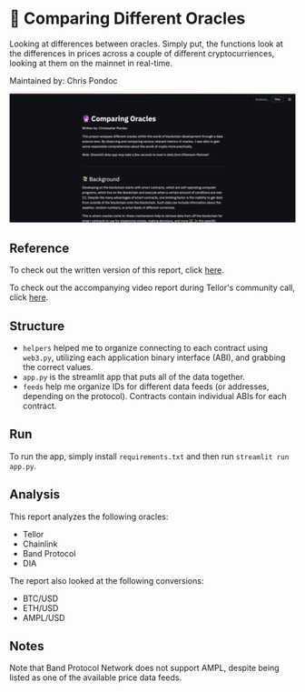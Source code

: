 # 🔮 Comparing Different Oracles
Looking at differences between oracles. Simply put, the functions look at the differences in prices across a couple of different cryptocurriences, looking at them on the mainnet in real-time.

Maintained by: Chris Pondoc

![image info](./images/dashboard_screenshot.png)

## Reference
To check out the written version of this report, click [here](https://github.com/cpondoc/oracle-diff/blob/master/oracle-report.pdf).

To check out the accompanying video report during Tellor's community call, click [here](https://www.youtube.com/watch?v=QMVl0bInf6o&t=33s).

## Structure
* `helpers` helped me to organize connecting to each contract using `web3.py`, utilizing each application binary interface (ABI), and grabbing the correct values.
* `app.py` is the streamlit app that puts all of the data together.
* `feeds` help me organize IDs for different data feeds (or addresses, depending on the protocol). Contracts contain individual ABIs for each contract.

## Run
To run the app, simply install `requirements.txt` and then run `streamlit run app.py`.

## Analysis
This report analyzes the following oracles:
* Tellor
* Chainlink
* Band Protocol
* DIA

The report also looked at the following conversions:
* BTC/USD
* ETH/USD
* AMPL/USD

## Notes
Note that Band Protocol Network does not support AMPL, despite being listed as one of the available price data feeds.